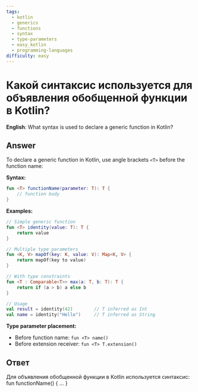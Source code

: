 ```yaml
---
tags:
  - kotlin
  - generics
  - functions
  - syntax
  - type-parameters
  - easy_kotlin
  - programming-languages
difficulty: easy
---
```


# Какой синтаксис используется для объявления обобщенной функции в Kotlin?

**English**: What syntax is used to declare a generic function in Kotlin?

## Answer

To declare a generic function in Kotlin, use angle brackets `<T>` before the function name:

**Syntax:**
```kotlin
fun <T> functionName(parameter: T): T {
    // function body
}
```

**Examples:**
```kotlin
// Simple generic function
fun <T> identity(value: T): T {
    return value
}

// Multiple type parameters
fun <K, V> mapOf(key: K, value: V): Map<K, V> {
    return mapOf(key to value)
}

// With type constraints
fun <T : Comparable<T>> max(a: T, b: T): T {
    return if (a > b) a else b
}

// Usage
val result = identity(42)        // T inferred as Int
val name = identity("Hello")     // T inferred as String
```

**Type parameter placement:**
- Before function name: `fun <T> name()`
- Before extension receiver: `fun <T> T.extension()`

## Ответ

Для объявления обобщенной функции в Kotlin используется синтаксис: fun <T> functionName() { ... }

